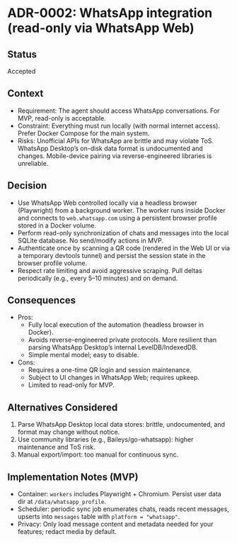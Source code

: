 # ADR-0002: WhatsApp integration (read-only via WhatsApp Web)


## Status
Accepted


## Context
- Requirement: The agent should access WhatsApp conversations. For MVP, read-only is acceptable.
- Constraint: Everything must run locally (with normal internet access). Prefer Docker Compose for the main system.
- Risks: Unofficial APIs for WhatsApp are brittle and may violate ToS. WhatsApp Desktop’s on-disk data format is undocumented and changes. Mobile-device pairing via reverse-engineered libraries is unreliable.


## Decision
- Use WhatsApp Web controlled locally via a headless browser (Playwright) from a background worker. The worker runs inside Docker and connects to `web.whatsapp.com` using a persistent browser profile stored in a Docker volume.
- Perform read-only synchronization of chats and messages into the local SQLite database. No send/modify actions in MVP.
- Authenticate once by scanning a QR code (rendered in the Web UI or via a temporary devtools tunnel) and persist the session state in the browser profile volume.
- Respect rate limiting and avoid aggressive scraping. Pull deltas periodically (e.g., every 5–10 minutes) and on demand.


## Consequences
- Pros:
  - Fully local execution of the automation (headless browser in Docker).
  - Avoids reverse-engineered private protocols. More resilient than parsing WhatsApp Desktop’s internal LevelDB/IndexedDB.
  - Simple mental model; easy to disable.
- Cons:
  - Requires a one-time QR login and session maintenance.
  - Subject to UI changes in WhatsApp Web; requires upkeep.
  - Limited to read-only for MVP.


## Alternatives Considered
1) Parse WhatsApp Desktop local data stores: brittle, undocumented, and format may change without notice.
2) Use community libraries (e.g., Baileys/go-whatsapp): higher maintenance and ToS risk.
3) Manual export/import: too manual for continuous sync.


## Implementation Notes (MVP)
- Container: `workers` includes Playwright + Chromium. Persist user data dir at `/data/whatsapp_profile`.
- Scheduler: periodic sync job enumerates chats, reads recent messages, upserts into `messages` table with `platform = "whatsapp"`.
- Privacy: Only load message content and metadata needed for your features; redact media by default.


